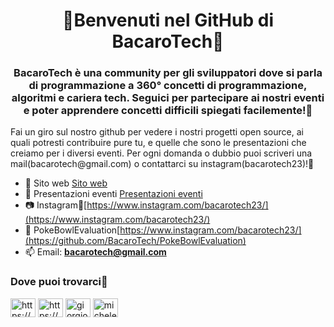 <h1 align="center">🍷Benvenuti nel GitHub di BacaroTech🍷</h1>
<h3 align="center">BacaroTech è una community per gli sviluppatori dove si parla di programmazione a 360° concetti di programmazione, algoritmi e cariera tech. Seguici per partecipare ai nostri eventi e poter apprendere concetti difficili spiegati facilemente!🍷</h3>

<p>Fai un giro sul nostro github per vedere i nostri progetti open source, ai quali potresti contribuire pure tu, e quelle che sono le presentazioni che creiamo per i diversi eventi. Per ogni domanda o dubbio puoi scriveri una mail(bacarotech@gmail.com) o contattarci su instagram(bacarotech23)!🍷</p>

- 🔭 Sito web [Sito web](https://bacarotech.it/)
- 🍾 Presentazioni eventi [Presentazioni eventi](https://github.com/BacaroTech/Presentazioni-Eventi)
- 📷 Instagram🍷[https://www.instagram.com/bacarotech23/](https://www.instagram.com/bacarotech23/)
- 🍱 PokeBowlEvaluation[https://www.instagram.com/bacarotech23/](https://github.com/BacaroTech/PokeBowlEvaluation)
- 📫 Email: **bacarotech@gmail.com**

<h3 align="left">Dove puoi trovarci🍷</h3>
<p align="left">
<a href="https://bacarotech.github.io/" target="blank"><img align="center" src="https://raw.githubusercontent.com/rahuldkjain/github-profile-readme-generator/master/src/images/icons/Social/devto.svg" alt="https://bacarotech.github.io/" height="30" width="40" /></a>
<a href="www.instagram.com/bacarotech23/" target="blank"><img align="center" src="https://raw.githubusercontent.com/rahuldkjain/github-profile-readme-generator/master/src/images/icons/Social/instagram.svg" alt="https://www.instagram.com/bacarotech23/" height="30" width="40" /></a>
<a href="https://linkedin.com/in/giorgio-basile-382430170" target="blank"><img align="center" src="https://raw.githubusercontent.com/rahuldkjain/github-profile-readme-generator/master/src/images/icons/Social/linked-in-alt.svg" alt="giorgio-basile-382430170" height="30" width="40" /></a>
<a href="https://linkedin.com/in/michele-scarpa-90-arco" target="blank"><img align="center" src="https://raw.githubusercontent.com/rahuldkjain/github-profile-readme-generator/master/src/images/icons/Social/linked-in-alt.svg" alt="michele-scarpa-90-arco" height="30" width="40" /></a>
</p>
